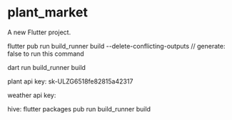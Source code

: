 # plant_market

A new Flutter project.

flutter pub run build_runner build --delete-conflicting-outputs
// generate: false to run this command

dart run build_runner build

plant api key: sk-ULZG6518fe82815a42317

weather api key:

hive: flutter packages pub run build_runner build
